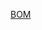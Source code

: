 
[BOM](https://docs.google.com/spreadsheets/d/1AnlkvCJu0GFPeh3ZkoAeYPVGYUqE0VFktIv_mGqOwsU/edit#gid=570414797)


